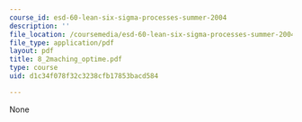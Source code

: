 ```yaml
---
course_id: esd-60-lean-six-sigma-processes-summer-2004
description: ''
file_location: /coursemedia/esd-60-lean-six-sigma-processes-summer-2004/d1c34f078f32c3238cfb17853bacd584_8_2maching_optime.pdf
file_type: application/pdf
layout: pdf
title: 8_2maching_optime.pdf
type: course
uid: d1c34f078f32c3238cfb17853bacd584

---
```

None